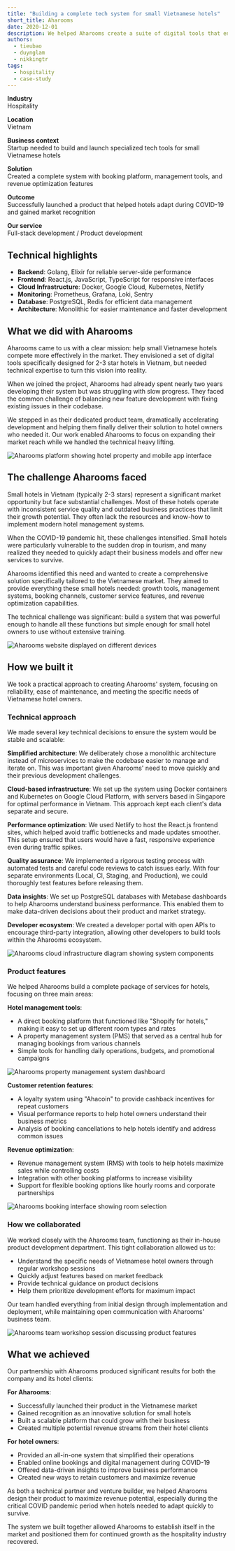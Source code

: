 ```yaml
---
title: "Building a complete tech system for small Vietnamese hotels"
short_title: Aharooms
date: 2020-12-01
description: We helped Aharooms create a suite of digital tools that enables small hotels in Vietnam to improve operations, increase bookings, and boost revenue, especially during the challenging COVID-19 period when adaptation was crucial.
authors:
  - tieubao
  - duynglam
  - nikkingtr
tags:
  - hospitality
  - case-study
---
```


**Industry**\
Hospitality

**Location**\
Vietnam

**Business context**\
Startup needed to build and launch specialized tech tools for small Vietnamese hotels

**Solution**\
Created a complete system with booking platform, management tools, and revenue optimization features

**Outcome**\
Successfully launched a product that helped hotels adapt during COVID-19 and gained market recognition

**Our service**\
Full-stack development / Product development

## Technical highlights

- **Backend**: Golang, Elixir for reliable server-side performance
- **Frontend**: React.js, JavaScript, TypeScript for responsive interfaces
- **Cloud Infrastructure**: Docker, Google Cloud, Kubernetes, Netlify
- **Monitoring**: Prometheus, Grafana, Loki, Sentry
- **Database**: PostgreSQL, Redis for efficient data management
- **Architecture**: Monolithic for easier maintenance and faster development

## What we did with Aharooms

Aharooms came to us with a clear mission: help small Vietnamese hotels compete more effectively in the market. They envisioned a set of digital tools specifically designed for 2-3 star hotels in Vietnam, but needed technical expertise to turn this vision into reality.

When we joined the project, Aharooms had already spent nearly two years developing their system but was struggling with slow progress. They faced the common challenge of balancing new feature development with fixing existing issues in their codebase.

We stepped in as their dedicated product team, dramatically accelerating development and helping them finally deliver their solution to hotel owners who needed it. Our work enabled Aharooms to focus on expanding their market reach while we handled the technical heavy lifting.

![Aharooms platform showing hotel property and mobile app interface](assets/aharooms-main.webp)

## The challenge Aharooms faced

Small hotels in Vietnam (typically 2-3 stars) represent a significant market opportunity but face substantial challenges. Most of these hotels operate with inconsistent service quality and outdated business practices that limit their growth potential. They often lack the resources and know-how to implement modern hotel management systems.

When the COVID-19 pandemic hit, these challenges intensified. Small hotels were particularly vulnerable to the sudden drop in tourism, and many realized they needed to quickly adapt their business models and offer new services to survive.

Aharooms identified this need and wanted to create a comprehensive solution specifically tailored to the Vietnamese market. They aimed to provide everything these small hotels needed: growth tools, management systems, booking channels, customer service features, and revenue optimization capabilities.

The technical challenge was significant: build a system that was powerful enough to handle all these functions but simple enough for small hotel owners to use without extensive training.

![Aharooms website displayed on different devices](assets/aharooms-website.webp)

## How we built it

We took a practical approach to creating Aharooms' system, focusing on reliability, ease of maintenance, and meeting the specific needs of Vietnamese hotel owners.

### Technical approach

We made several key technical decisions to ensure the system would be stable and scalable:

**Simplified architecture**: We deliberately chose a monolithic architecture instead of microservices to make the codebase easier to manage and iterate on. This was important given Aharooms' need to move quickly and their previous development challenges.

**Cloud-based infrastructure**: We set up the system using Docker containers and Kubernetes on Google Cloud Platform, with servers based in Singapore for optimal performance in Vietnam. This approach kept each client's data separate and secure.

**Performance optimization**: We used Netlify to host the React.js frontend sites, which helped avoid traffic bottlenecks and made updates smoother. This setup ensured that users would have a fast, responsive experience even during traffic spikes.

**Quality assurance**: We implemented a rigorous testing process with automated tests and careful code reviews to catch issues early. With four separate environments (Local, CI, Staging, and Production), we could thoroughly test features before releasing them.

**Data insights**: We set up PostgreSQL databases with Metabase dashboards to help Aharooms understand business performance. This enabled them to make data-driven decisions about their product and market strategy.

**Developer ecosystem**: We created a developer portal with open APIs to encourage third-party integration, allowing other developers to build tools within the Aharooms ecosystem.

![Aharooms cloud infrastructure diagram showing system components](assets/aharooms-infrastructure.webp)

### Product features

We helped Aharooms build a complete package of services for hotels, focusing on three main areas:

**Hotel management tools**:

- A direct booking platform that functioned like "Shopify for hotels," making it easy to set up different room types and rates
- A property management system (PMS) that served as a central hub for managing bookings from various channels
- Simple tools for handling daily operations, budgets, and promotional campaigns

![Aharooms property management system dashboard](assets/aharooms-pms.webp)

**Customer retention features**:

- A loyalty system using "Ahacoin" to provide cashback incentives for repeat customers
- Visual performance reports to help hotel owners understand their business metrics
- Analysis of booking cancellations to help hotels identify and address common issues

**Revenue optimization**:

- Revenue management system (RMS) with tools to help hotels maximize sales while controlling costs
- Integration with other booking platforms to increase visibility
- Support for flexible booking options like hourly rooms and corporate partnerships

![Aharooms booking interface showing room selection](assets/aharooms-booking.webp)

### How we collaborated

We worked closely with the Aharooms team, functioning as their in-house product development department. This tight collaboration allowed us to:

- Understand the specific needs of Vietnamese hotel owners through regular workshop sessions
- Quickly adjust features based on market feedback
- Provide technical guidance on product decisions
- Help them prioritize development efforts for maximum impact

Our team handled everything from initial design through implementation and deployment, while maintaining open communication with Aharooms' business team.

![Aharooms team workshop session discussing product features](assets/aharooms-workshop.webp)

## What we achieved

Our partnership with Aharooms produced significant results for both the company and its hotel clients:

**For Aharooms**:

- Successfully launched their product in the Vietnamese market
- Gained recognition as an innovative solution for small hotels
- Built a scalable platform that could grow with their business
- Created multiple potential revenue streams from their hotel clients

**For hotel owners**:

- Provided an all-in-one system that simplified their operations
- Enabled online bookings and digital management during COVID-19
- Offered data-driven insights to improve business performance
- Created new ways to retain customers and maximize revenue

As both a technical partner and venture builder, we helped Aharooms design their product to maximize revenue potential, especially during the critical COVID pandemic period when hotels needed to adapt quickly to survive.

The system we built together allowed Aharooms to establish itself in the market and positioned them for continued growth as the hospitality industry recovered.
